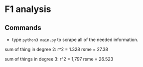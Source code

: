# F1 analysis

## Commands

- type `python3 main.py` to scrape all of the needed information.

sum of thing in degree 2:
r^2 = 1.328
rsme = 27.38

sum of things in degree 3:
r^2 = 1,797
rsme = 26.523
